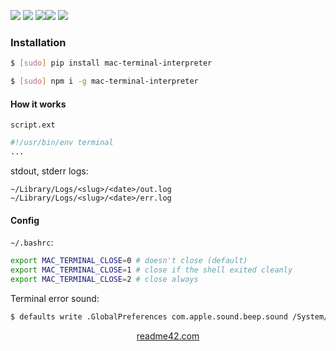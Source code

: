 <!--
https://readme42.com
-->



[![](https://img.shields.io/badge/OS-macOS-blue.svg?longCache=True)]()
[![](https://img.shields.io/pypi/v/mac-terminal-interpreter.svg?maxAge=3600)](https://pypi.org/project/mac-terminal-interpreter/)
[![](https://img.shields.io/npm/v/mac-terminal-interpreter.svg?maxAge=3600)](https://www.npmjs.com/package/mac-terminal-interpreter)[![](https://img.shields.io/badge/License-Unlicense-blue.svg?longCache=True)](https://unlicense.org/)
[![](https://github.com/andrewp-as-is/mac-terminal-interpreter/workflows/tests42/badge.svg)](https://github.com/andrewp-as-is/mac-terminal-interpreter/actions)

### Installation
```bash
$ [sudo] pip install mac-terminal-interpreter
```

```bash
$ [sudo] npm i -g mac-terminal-interpreter
```

#### How it works
`script.ext`
```bash
#!/usr/bin/env terminal
...
```

stdout, stderr logs:
```
~/Library/Logs/<slug>/<date>/out.log
~/Library/Logs/<slug>/<date>/err.log
```

#### Config
`~/.bashrc`:
```bash
export MAC_TERMINAL_CLOSE=0 # doesn't close (default)
export MAC_TERMINAL_CLOSE=1 # close if the shell exited cleanly
export MAC_TERMINAL_CLOSE=2 # close always
```

Terminal error sound:
```bash
$ defaults write .GlobalPreferences com.apple.sound.beep.sound /System/Library/Sounds/Basso.aiff
```

<p align="center">
    <a href="https://readme42.com/">readme42.com</a>
</p>
